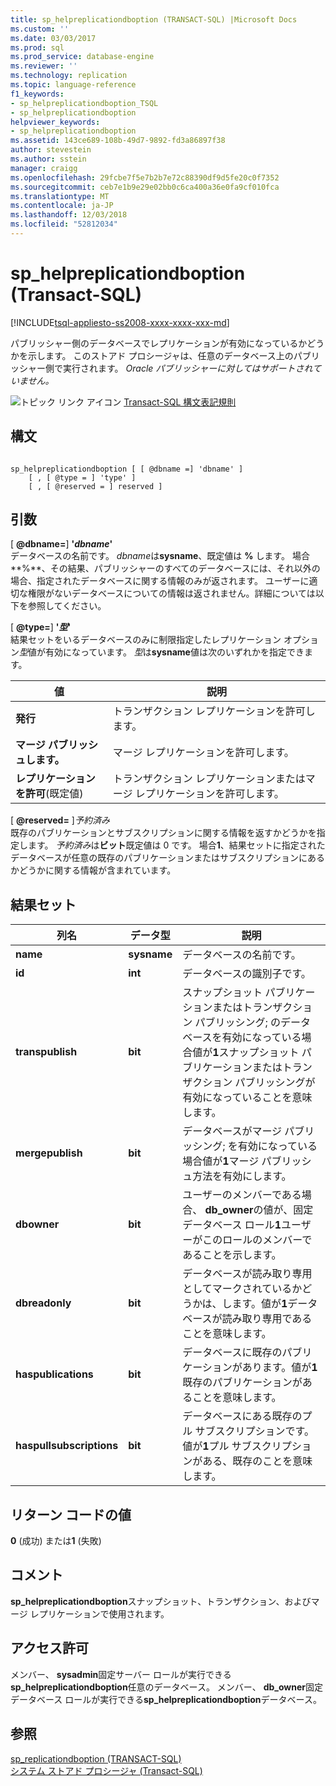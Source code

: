 ```yaml
---
title: sp_helpreplicationdboption (TRANSACT-SQL) |Microsoft Docs
ms.custom: ''
ms.date: 03/03/2017
ms.prod: sql
ms.prod_service: database-engine
ms.reviewer: ''
ms.technology: replication
ms.topic: language-reference
f1_keywords:
- sp_helpreplicationdboption_TSQL
- sp_helpreplicationdboption
helpviewer_keywords:
- sp_helpreplicationdboption
ms.assetid: 143ce689-108b-49d7-9892-fd3a86897f38
author: stevestein
ms.author: sstein
manager: craigg
ms.openlocfilehash: 29fcbe7f5e7b2b7e72c88390df9d5fe20c0f7352
ms.sourcegitcommit: ceb7e1b9e29e02bb0c6ca400a36e0fa9cf010fca
ms.translationtype: MT
ms.contentlocale: ja-JP
ms.lasthandoff: 12/03/2018
ms.locfileid: "52812034"
---
```

# <a name="sphelpreplicationdboption-transact-sql"></a>sp_helpreplicationdboption (Transact-SQL)
[!INCLUDE[tsql-appliesto-ss2008-xxxx-xxxx-xxx-md](../../includes/tsql-appliesto-ss2008-xxxx-xxxx-xxx-md.md)]

  パブリッシャー側のデータベースでレプリケーションが有効になっているかどうかを示します。 このストアド プロシージャは、任意のデータベース上のパブリッシャー側で実行されます。 *Oracle パブリッシャーに対してはサポートされていません。*  
  
 ![トピック リンク アイコン](../../database-engine/configure-windows/media/topic-link.gif "トピック リンク アイコン") [Transact-SQL 構文表記規則](../../t-sql/language-elements/transact-sql-syntax-conventions-transact-sql.md)  
  
## <a name="syntax"></a>構文  
  
```  
  
sp_helpreplicationdboption [ [ @dbname =] 'dbname' ]  
    [ , [ @type = ] 'type' ]  
    [ , [ @reserved = ] reserved ]  
```  
  
## <a name="arguments"></a>引数  
 [ **@dbname=**] **'***dbname***'**  
 データベースの名前です。 *dbname*は**sysname**、既定値は **%** します。 場合**%**、その結果、パブリッシャーのすべてのデータベースには、それ以外の場合、指定されたデータベースに関する情報のみが返されます。 ユーザーに適切な権限がないデータベースについての情報は返されません。詳細については以下を参照してください。  
  
 [  **@type=**] **'***型***'**  
 結果セットをいるデータベースのみに制限指定したレプリケーション オプション*型*値が有効になっています。 *型*は**sysname**値は次のいずれかを指定できます。  
  
|値|説明|  
|-----------|-----------------|  
|**発行**|トランザクション レプリケーションを許可します。|  
|**マージ パブリッシュします。**|マージ レプリケーションを許可します。|  
|**レプリケーションを許可**(既定値)|トランザクション レプリケーションまたはマージ レプリケーションを許可します。|  
  
 [  **@reserved=** ]*予約済み*  
 既存のパブリケーションとサブスクリプションに関する情報を返すかどうかを指定します。 *予約済み*は**ビット**既定値は 0 です。 場合**1**、結果セットに指定されたデータベースが任意の既存のパブリケーションまたはサブスクリプションにあるかどうかに関する情報が含まれています。  
  
## <a name="result-sets"></a>結果セット  
  
|列名|データ型|説明|  
|-----------------|---------------|-----------------|  
|**name**|**sysname**|データベースの名前です。|  
|**id**|**int**|データベースの識別子です。|  
|**transpublish**|**bit**|スナップショット パブリケーションまたはトランザクション パブリッシング; のデータベースを有効になっている場合値が**1**スナップショット パブリケーションまたはトランザクション パブリッシングが有効になっていることを意味します。|  
|**mergepublish**|**bit**|データベースがマージ パブリッシング; を有効になっている場合値が**1**マージ パブリッシュ方法を有効にします。|  
|**dbowner**|**bit**|ユーザーのメンバーである場合、 **db_owner**の値が、固定データベース ロール**1**ユーザーがこのロールのメンバーであることを示します。|  
|**dbreadonly**|**bit**|データベースが読み取り専用としてマークされているかどうかは、します。値が**1**データベースが読み取り専用であることを意味します。|  
|**haspublications**|**bit**|データベースに既存のパブリケーションがあります。値が**1**既存のパブリケーションがあることを意味します。|  
|**haspullsubscriptions**|**bit**|データベースにある既存のプル サブスクリプションです。値が**1**プル サブスクリプションがある、既存のことを意味します。|  
  
## <a name="return-code-values"></a>リターン コードの値  
 **0** (成功) または**1** (失敗)  
  
## <a name="remarks"></a>コメント  
 **sp_helpreplicationdboption**スナップショット、トランザクション、およびマージ レプリケーションで使用されます。  
  
## <a name="permissions"></a>アクセス許可  
 メンバー、 **sysadmin**固定サーバー ロールが実行できる**sp_helpreplicationdboption**任意のデータベース。 メンバー、 **db_owner**固定データベース ロールが実行できる**sp_helpreplicationdboption**データベース。  
  
## <a name="see-also"></a>参照  
 [sp_replicationdboption &#40;TRANSACT-SQL&#41;](../../relational-databases/system-stored-procedures/sp-replicationdboption-transact-sql.md)   
 [システム ストアド プロシージャ &#40;Transact-SQL&#41;](../../relational-databases/system-stored-procedures/system-stored-procedures-transact-sql.md)  
  
  
